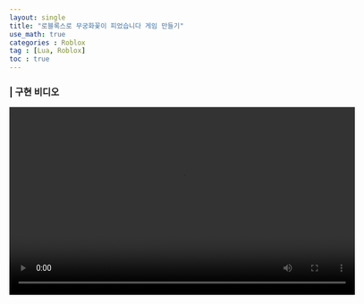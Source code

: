 ```yaml
---
layout: single
title: "로블록스로 무궁화꽃이 피었습니다 게임 만들기"
use_math: true
categories : Roblox
tag : [Lua, Roblox]
toc : true
---
```


### | 구현 비디오
<!-- <img width="100%" src="https://user-images.githubusercontent.com/75241542/174744133-fdf17214-0023-4904-aedf-2af3f327a543.gif"/> -->
<video tabindex="-1" class="video-stream html5-main-video" webkit-playsinline="" playsinline="" controlslist="nodownload" src="https://rr2---sn-3pm76n7r.c.drive.google.com/videoplayback?expire=1655813396&amp;ei=1HyxYqqXNa7i-LYP29ydiAg&amp;ip=219.255.158.173&amp;cp=QVRKV0lfUlNXR1hPOlFIejZtT0tJV1RCT2lYZjM2aFZSYVRLVGtNTlpGREFLcFlVX3hOOGNwY1Y&amp;id=48e2aedaa26fa235&amp;itag=18&amp;source=webdrive&amp;requiressl=yes&amp;mh=AF&amp;mm=32&amp;mn=sn-3pm76n7r&amp;ms=su&amp;mv=u&amp;mvi=2&amp;pl=22&amp;sc=yes&amp;ttl=transient&amp;susc=dr&amp;driveid=1AwBQJIV7woM43OrZ5_Rzm4P1Wt58gCfN&amp;app=explorer&amp;mime=video/mp4&amp;vprv=1&amp;prv=1&amp;dur=22.267&amp;lmt=1655798988434736&amp;mt=1655798237&amp;subapp=DRIVE_WEB_FILE_VIEWER&amp;txp=0011224&amp;sparams=expire,ei,ip,cp,id,itag,source,requiressl,ttl,susc,driveid,app,mime,vprv,prv,dur,lmt&amp;sig=AOq0QJ8wRgIhAPXt4ZffL6R-aPs0cKzRfMhPcT2z05fBTnSRcnBeQUs8AiEA997tfoTQ1ygdW3zJFUfGuege287_2hN9HizzPMQL740=&amp;lsparams=mh,mm,mn,ms,mv,mvi,pl,sc&amp;lsig=AG3C_xAwRgIhAJNIu5kBM9MFY4Bee2SYdHkk4z19BcOBrp6pTMPfcRheAiEA6ozM6KjFlhqT_a7Gz7FrajmK_nwSqjtSQLbyUen5l2Q=&amp;cpn=l-_r-eB52PkZQHXj&amp;c=WEB_EMBEDDED_PLAYER&amp;cver=1.20220615.02.00" style="width: 618px; height: 336px; left: 0px; top: 6px;"></video>





